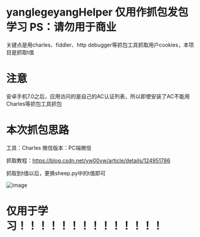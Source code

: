# yanglegeyangHelper 仅用作抓包发包学习 PS：请勿用于商业
关键点是用charles、fiddler、http debugger等抓包工具抓取用户cookies，本项目是抓取t值
# 注意
安卓手机7.0之后，应用访问的是自己的AC认证列表，所以即使安装了AC不能用Charles等抓包工具抓包
# 本次抓包思路
工具：Charles
微信版本：PC端微信

抓取教程：https://blog.csdn.net/yw00yw/article/details/124951786

抓取到t值以后，更换sheep.py中的t值即可


![image](https://github.com/makethecode/yanglegeyangHelper/blob/main/t.png)
# 仅用于学习！！！！！！！！！！！！！！

